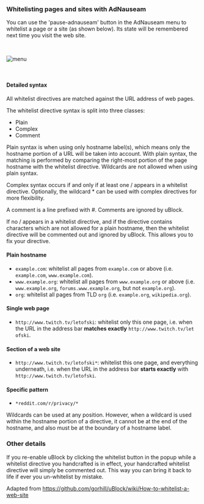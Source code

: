 ### Whitelisting pages and sites with AdNauseam 

You can use the 'pause-adnauseam' button in the AdNauseam menu to whitelist a page or a site (as shown below). Its state will be remembered next time you visit the web site.

&nbsp;

![menu](https://raw.githubusercontent.com/dhowe/AdNauseam/gh-pages/img/pause-adnauseam.png)

&nbsp;


#### Detailed syntax

All whitelist directives are matched against the URL address of web pages.

The whitelist directive syntax is split into three classes:

- Plain
- Complex
- Comment

Plain syntax is when using only hostname label(s), which means only the hostname portion of a URL will be taken into account. With plain syntax, the matching is performed by comparing the right-most portion of the page hostname with the whitelist directive. Wildcards are not allowed when using plain syntax.

Complex syntax occurs if and only if at least one / appears in a whitelist directive. Optionally, the wildcard * can be used with complex directives for more flexibility.

A comment is a line prefixed with #. Comments are ignored by uBlock.

If no / appears in a whitelist directive, and if the directive contains characters which are not allowed for a plain hostname, then the whitelist directive will be commented out and ignored by uBlock. This allows you to fix your directive.


#### Plain hostname
- `example.com`: whitelist all pages from `example.com` or above (i.e. `example.com`, `www.example.com`).
- `www.example.org`: whitelist all pages from `www.example.org` or above (i.e. `www.example.org`, `forums.www.example.org`, but not `example.org`).
- `org`: whitelist all pages from TLD `org` (i.e. `example.org`, `wikipedia.org`).

#### Single web page
- `http://www.twitch.tv/letofski`: whitelist only this one page, i.e. when the URL in the address bar **matches exactly** `http://www.twitch.tv/let
ofski`.

#### Section of a web site

 - `http://www.twitch.tv/letofski*`: whitelist this one page, and everything underneath, i.e. when the URL in the address bar **starts exactly** with `http://www.twitch.tv/letofski`.

#### Specific pattern

- `*reddit.com/r/privacy/*`

Wildcards can be used at any position. However, when a wildcard is used within the hostname portion of a directive, it cannot be at the end of the hostname, and also must be at the boundary of a hostname label.

### Other details

If you re-enable uBlock by clicking the whitelist button in the popup while a whitelist directive you handcrafted is in effect, your handcrafted whitelist directive will simply be commented out. This way you can bring it back to life if ever you un-whitelist by mistake.


Adapted from https://github.com/gorhill/uBlock/wiki/How-to-whitelist-a-web-site